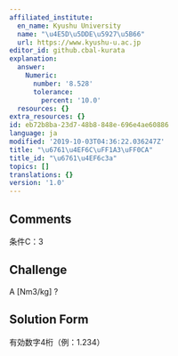 ```yaml
---
affiliated_institute:
  en_name: Kyushu University
  name: "\u4E5D\u5DDE\u5927\u5B66"
  url: https://www.kyushu-u.ac.jp
editor_id: github.cbal-kurata
explanation:
  answer:
    Numeric:
      number: '8.528'
      tolerance:
        percent: '10.0'
  resources: {}
extra_resources: {}
id: eb72b8ba-23d7-48b8-848e-696e4ae60886
language: ja
modified: '2019-10-03T04:36:22.036247Z'
title: "\u6761\u4EF6C\uFF1A3\uFF0CA"
title_id: "\u6761\u4EF6c3a"
topics: []
translations: {}
version: '1.0'
---
```


## Comments
条件C：3

## Challenge
A [Nm3/kg] ?

## Solution Form
有効数字4桁（例：1.234）




